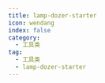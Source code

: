 ```yaml
---
title: lamp-dozer-starter
icon: wendang
index: false
category:
  - 工具类
tag:
  - 工具类
  - lamp-dozer-starter
---
```


